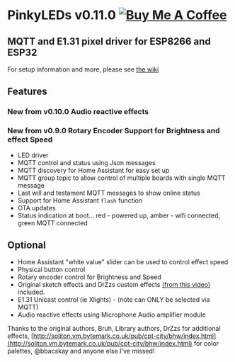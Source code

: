 # PinkyLEDs v0.11.0  [<a href="https://www.buymeacoffee.com/V3q9id4" target="_blank"><img src="https://www.buymeacoffee.com/assets/img/custom_images/purple_img.png" alt="Buy Me A Coffee" style="height: auto !important;width: auto !important;" ></a>](https://www.buymeacoffee.com/V3q9id4)

## MQTT and E1.31 pixel driver for ESP8266 and ESP32

For setup information and more, please see [the wiki](https://github.com/pinkywafer/PinkyLEDs/wiki)

## Features

### New from v0.10.0 Audio reactive effects

### New from v0.9.0 Rotary Encoder Support for Brightness and effect Speed

* LED driver
* MQTT control and status using Json messages
* MQTT discovery for Home Assistant for easy set up
* MQTT group topic to allow control of multiple boards with single MQTT message
* Last will and testament MQTT messages to show online status
* Support for Home Assistant `flash` function
* OTA updates
* Status indication at boot... red - powered up, amber - wifi connected, green MQTT connected

## Optional

* Home Assistant "white value" slider can be used to control effect speed
* Physical button control
* Rotary encoder control for Brightness and Speed
* Original sketch effects and DrZzs custom effects [(from this video)](https://www.youtube.com/watch?v=6Y6jUM1OaYM&t=365s) included.
* E1.31 Unicast control (ie Xlights) - (note can ONLY be selected via MQTT)
* Audio reactive effects using Microphone Audio amplifier module

Thanks to the original authors, Bruh, Library authors, DrZzs for additional effects, [http://soliton.vm.bytemark.co.uk/pub/cpt-city/bhw/index.html](http://soliton.vm.bytemark.co.uk/pub/cpt-city/bhw/index.html) for color palettes, @bbacskay and anyone else I've missed!
